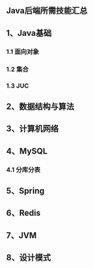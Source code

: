 ##  Java后端所需技能汇总

## 1、Java基础

### 1.1 面向对象

### 1.2 集合

### 1.3 JUC

## 2、数据结构与算法

## 3、计算机网络

## 4、MySQL

### 4.1 分库分表

## 5、Spring

## 6、Redis

## 7、JVM

## 8、设计模式